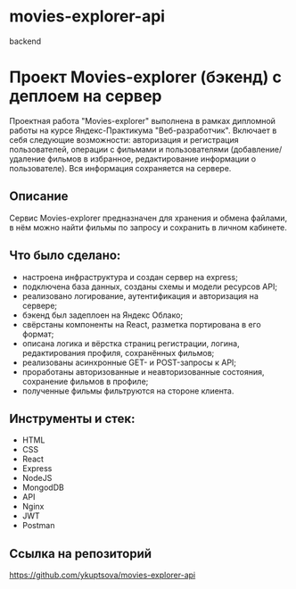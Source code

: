 # movies-explorer-api
backend

# Проект Movies-explorer (бэкенд) с деплоем на сервер 
Проектная работа "Movies-explorer" выполнена в рамках дипломной работы на курсе Яндекс-Практикума "Веб-разработчик". Включает в себя следующие возможности: авторизация и регистрация пользователей, операции с фильмами и пользователями (добавление/удаление фильмов в избранное, редактирование информации о пользователе). Вся информация сохраняется на сервере.

## Описание
Сервис Movies-explorer предназначен для хранения и обмена файлами, в нём можно найти фильмы по запросу и сохранить в личном кабинете.

## Что было сделано:
- настроена инфраструктура и создан сервер на express;
- подключена база данных, созданы схемы и модели ресурсов API;
- реализовано логирование, аутентификация и авторизация на сервере;
- бэкенд был задеплоен на Яндекс Облако;
- свёрстаны компоненты на React, разметка портирована в его формат;
- описана логика и вёрстка страниц регистрации, логина, редактирования профиля, сохранённых фильмов;
- реализованы асинхронные GET- и POST-запросы к API;
- проработаны авторизованные и неавторизованные состояния, сохранение фильмов в профиле;
- полученные фильмы фильтруются на стороне клиента.

## Инструменты и стек:
- HTML
- CSS
- React
- Express
- NodeJS
- MongodDB
- API
- Nginx
- JWT
- Postman

## Ссылка на репозиторий
https://github.com/ykuptsova/movies-explorer-api
